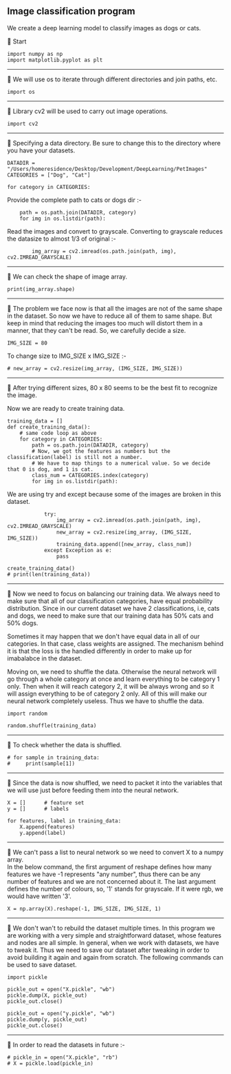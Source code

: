 ## Image classification program

We create a deep learning model to classify images as dogs or cats.

💢 Start

    import numpy as np
    import matplotlib.pyplot as plt

***
💢 We will use os to iterate through different directories and join paths, etc.
    
    import os

***
💢 Library cv2 will be used to carry out image operations.

    import cv2

***
💢 Specifying a data directory. Be sure to change this to the directory where you have your datasets.

    DATADIR = "/Users/homeresidence/Desktop/Development/DeepLearning/PetImages"
    CATEGORIES = ["Dog", "Cat"]

    for category in CATEGORIES:
    
   Provide the complete path to cats or dogs dir :-
    
        path = os.path.join(DATADIR, category)
        for img in os.listdir(path):
        
   Read the images and convert to grayscale. Converting to grayscale reduces the datasize to almost 1/3 of original :-
        
            img_array = cv2.imread(os.path.join(path, img), cv2.IMREAD_GRAYSCALE)

***
💢 We can check the shape of image array.

    print(img_array.shape)      

***
💢 The problem we face now is that all the images are not of the same shape in the dataset. So now we have to reduce all of them to 
same shape. But keep in mind that reducing the images too much will distort them in a manner, that they can't be read. So, we 
carefully decide a size.


    IMG_SIZE = 80
    
   To change size to IMG_SIZE x IMG_SIZE :-
    
    # new_array = cv2.resize(img_array, (IMG_SIZE, IMG_SIZE))

***
💢 After trying different sizes, 80 x 80 seems to be the best fit to recognize the image.

Now we are ready to create training data.

    training_data = []
    def create_training_data():
        # same code loop as above 
        for category in CATEGORIES:
            path = os.path.join(DATADIR, category)
            # Now, we got the features as numbers but the classification(label) is still not a number. 
            # We have to map things to a numerical value. So we decide that 0 is dog, and 1 is cat. 
            class_num = CATEGORIES.index(category)
            for img in os.listdir(path):
            
   We are using try and except because some of the images are broken in this dataset.
            
                try:
                    img_array = cv2.imread(os.path.join(path, img), cv2.IMREAD_GRAYSCALE)
                    new_array = cv2.resize(img_array, (IMG_SIZE, IMG_SIZE))
                    training_data.append([new_array, class_num])
                except Exception as e:
                    pass

    create_training_data()
    # print(len(training_data))

***
💢 Now we need to focus on balancing our training data. We always need to make sure that all of our classification 
categories, have equal probability distribution. Since in our current dataset we have 2 classifications, i.e, 
cats and dogs, we need to make sure that our training data has 50% cats and 50% dogs. 

Sometimes it may happen that we don't have equal data in all of our categories. In that case, class weights are 
assigned. The mechanism behind it is that the loss is the handled differently in order to make up for imabalabce 
in the dataset.

Moving on, we need to shuffle the data. Otherwise the neural network will go through a whole category at once 
and learn everything to be category 1 only. Then when it will reach category 2, it will be always wrong and 
so it will assign everything to be of category 2 only. All of this will make our neural network completely 
useless. Thus we have to shuffle the data. 


    import random

    random.shuffle(training_data)

***
💢 To check whether the data is shuffled.
    
    # for sample in training_data:
    #     print(sample[1])

***
💢 Since the data is now shuffled, we need to packet it into the variables 
that we will use just before feeding them into the neural network.

    X = []      # feature set
    y = []      # labels

    for features, label in training_data:
        X.append(features)
        y.append(label)

***
💢 We can't pass a list to neural network so we need to convert X to a numpy array. <br>
In the below command, the first argument of reshape defines how many features we have -1 represents "any number", thus there can be any number of features and we are not concerned about it. The last argument defines the number of colours, so, '1' stands for grayscale. If it were rgb, we would have written '3'.

    X = np.array(X).reshape(-1, IMG_SIZE, IMG_SIZE, 1)

***
💢 We don't wan't to rebuild the dataset multiple times. In this program we are working with a 
very simple and straightforward dataset, whose features and nodes are all simple. In general, 
when we work with datasets, we have to tweak it. Thus we need to save our dataset after tweaking 
in order to avoid building it again and again from scratch. The following commands can be used 
to save dataset.

    import pickle

    pickle_out = open("X.pickle", "wb")
    pickle.dump(X, pickle_out)
    pickle_out.close()

    pickle_out = open("y.pickle", "wb")
    pickle.dump(y, pickle_out)
    pickle_out.close()

***
💢 In order to read the datasets in future :-

    # pickle_in = open("X.pickle", "rb")
    # X = pickle.load(pickle_in)
